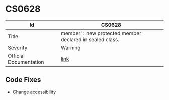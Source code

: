 # CS0628

| Id                     | CS0628                                                            |
| ---------------------- | ----------------------------------------------------------------- |
| Title                  | member' : new protected member declared in sealed class\.         |
| Severity               | Warning                                                           |
| Official Documentation | [link](http://docs.microsoft.com/en-us/dotnet/csharp/misc/cs0628) |

## Code Fixes

* Change accessibility

